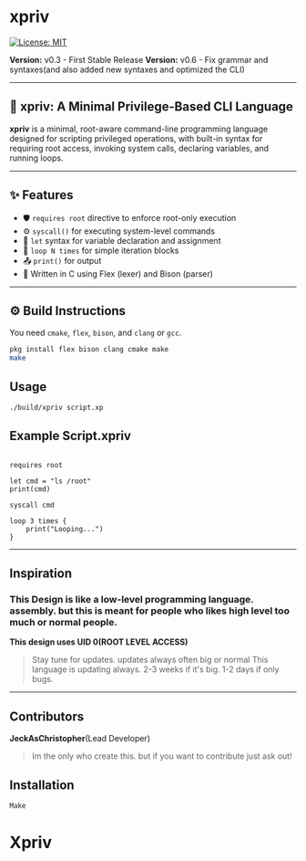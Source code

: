 # xpriv

[![License: MIT](https://img.shields.io/badge/license-MIT-blue.svg)](LICENSE)

**Version:** v0.3 - First Stable Release
**Version:** v0.6 - Fix grammar and syntaxes(and also added new syntaxes and optimized the CLI)

---

## 🔐 xpriv: A Minimal Privilege-Based CLI Language

**xpriv** is a minimal, root-aware command-line programming language designed for scripting privileged operations, with built-in syntax for requiring root access, invoking system calls, declaring variables, and running loops.

---

## ✨ Features

- 🛡️ `requires root` directive to enforce root-only execution
- ⚙️ `syscall()` for executing system-level commands
- 📝 `let` syntax for variable declaration and assignment
- 🔁 `loop N times` for simple iteration blocks
- 📤 `print()` for output
- 🎯 Written in C using Flex (lexer) and Bison (parser)

---

## ⚙️ Build Instructions

You need `cmake`, `flex`, `bison`, and `clang` or `gcc`.

```bash
pkg install flex bison clang cmake make
make
```

## Usage
```Bash
./build/xpriv script.xp
```

## Example Script.xpriv
```xpriv

requires root

let cmd = "ls /root"
print(cmd)

syscall cmd

loop 3 times {
    print("Looping...")
}
```

---


## Inspiration

### This Design is like a low-level programming language. assembly. but this is meant for people who likes high level too much or normal people.
**This design uses UID 0(ROOT LEVEL ACCESS)**

> Stay tune for updates. updates always often big or normal
> This language is updating always. 2-3 weeks if it's big. 1-2 days if only bugs.

---

## Contributors

**JeckAsChristopher**(Lead Developer)
> Im the only who create this. but if you want to contribute just ask out!

## Installation

```Bash
Make
```
# Xpriv
